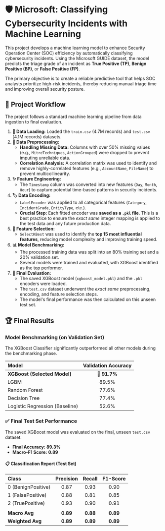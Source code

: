 # 🛡️ Microsoft: Classifying Cybersecurity Incidents with Machine Learning

This project develops a machine learning model to enhance Security Operation Center (SOC) efficiency by automatically classifying cybersecurity incidents. Using the Microsoft GUIDE dataset, the model predicts the triage grade of an incident as **True Positive (TP)**, **Benign Positive (BP)**, or **False Positive (FP)**.

The primary objective is to create a reliable predictive tool that helps SOC analysts prioritize high-risk incidents, thereby reducing manual triage time and improving overall security posture.

## 🚀 Project Workflow

The project follows a standard machine learning pipeline from data ingestion to final evaluation.

1.  **💾 Data Loading:** Loaded the `train.csv` (4.7M records) and `test.csv` (4.1M records) datasets.
2.  **🧹 Data Preprocessing:**
    * **Handling Missing Data:** Columns with over 50% missing values (e.g., `MitreTechniques`, `ActionGrouped`) were dropped to prevent imputing unreliable data.
    * **Correlation Analysis:** A correlation matrix was used to identify and remove highly-correlated features (e.g., `AccountName`, `FileName`) to prevent multicollinearity.
3.  **✨ Feature Engineering:**
    * The `Timestamp` column was converted into new features (`Day`, `Month`, `Hour`) to capture potential time-based patterns in security incidents.
4.  **🏷️ Data Encoding:**
    * `LabelEncoder` was applied to all categorical features (`Category`, `IncidentGrade`, `EntityType`, etc.).
    * **Crucial Step:** Each fitted encoder was **saved as a `.pkl` file**. This is a best practice to ensure the *exact same* integer mapping is applied to the test data and any future production data.
5.  **🎯 Feature Selection:**
    * `SelectKBest` was used to identify the **top 15 most influential features**, reducing model complexity and improving training speed.
6.  **📊 Model Benchmarking:**
    * The processed training data was split into an 80% training set and a 20% validation set.
    * Several models were trained and evaluated, with XGBoost identified as the top performer.
7.  **🏁 Final Evaluation:**
    * The saved XGBoost model (`xgboost_model.pkl`) and the `.pkl` encoders were loaded.
    * The `test.csv` dataset underwent the *exact same* preprocessing, encoding, and feature selection steps.
    * The model's final performance was then calculated on this unseen test set.

## 🏆 Final Results

### Model Benchmarking (on Validation Set)

The XGBoost Classifier significantly outperformed all other models during the benchmarking phase.

| Model                          | Validation Accuracy |
| :---                           | :---:               |
| **XGBoost (Selected Model)**   | **🥇 91.7%**       |    
| LGBM                           | 89.5%               |
| Random Forest                  | 77.6%               |
| Decision Tree                  | 77.4%               |
| Logistic Regression (Baseline) | 52.6%               |

### ✅ Final Test Set Performance

The saved XGBoost model was evaluated on the final, unseen `test.csv` dataset.

* **Final Accuracy:** **89.3%**
* **Macro-F1 Score:** **0.89**

#### 📋 Classification Report (Test Set)

| Class                | Precision | Recall   | F1-Score |
| :---                 | :---:     | :---:    | :---:    |
| 0 (BenignPositive)   | 0.87      | 0.93     | 0.90     |
| 1 (FalsePositive)    | 0.88      | 0.81     | 0.85     |
| 2 (TruePositive)     | 0.93      | 0.90     | 0.91     |
|                      |           |          |          |
| **Macro Avg**        | **0.89**  | **0.88** | **0.89** |
| **Weighted Avg**     | **0.89**  | **0.89** | **0.89** |
